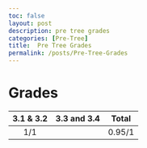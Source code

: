 ```yaml
---
toc: false
layout: post
description: pre tree grades
categories: [Pre-Tree]
title:  Pre Tree Grades
permalink: /posts/Pre-Tree-Grades
---
```


# Grades

| 3.1 & 3.2 | 3.3 and 3.4 |    Total     |
| :---------: | :-----------: | :---------: |
| 1/1 |         | 0.95/1 |  1.95/2  |
